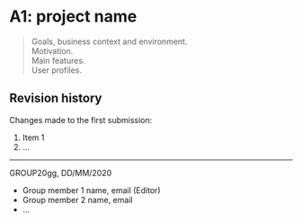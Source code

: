 # A1: project name

> Goals, business context and environment.  
> Motivation.  
> Main features.  
> User profiles.

## Revision history

Changes made to the first submission:
1. Item 1
1. ...

***
GROUP20gg, DD/MM/2020

* Group member 1 name, email (Editor)
* Group member 2 name, email
* ...
